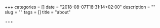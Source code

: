 +++
categories = []
date = "2018-08-07T18:31:14+02:00"
description = ""
slug = ""
tags = []
title = "about"

+++

